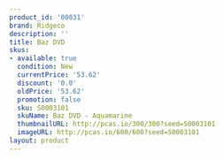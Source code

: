 ```yaml
---
product_id: '00031'
brand: Ridgeco
description: ''
title: Baz DVD
skus:
- available: true
  condition: New
  currentPrice: '53.62'
  discount: '0.0'
  oldPrice: '53.62'
  promotion: false
  sku: S0003101
  skuName: Baz DVD - Aquamarine
  thumbnailURL: http://pcas.io/300/300?seed=S0003101
  imageURL: http://pcas.io/600/600?seed=S0003101
layout: product
---
```

